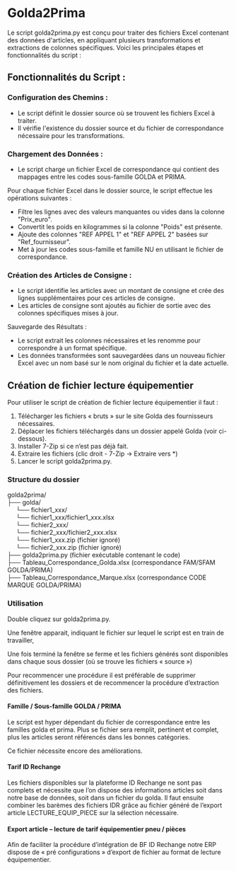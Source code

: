 # Golda2Prima

Le script golda2prima.py est conçu pour traiter des fichiers Excel contenant des données d'articles, en appliquant plusieurs transformations et extractions de colonnes spécifiques. Voici les principales étapes et fonctionnalités du script :

## Fonctionnalités du Script :

### Configuration des Chemins :

- Le script définit le dossier source où se trouvent les fichiers Excel à traiter.
- Il vérifie l'existence du dossier source et du fichier de correspondance nécessaire pour les transformations.

### Chargement des Données :

- Le script charge un fichier Excel de correspondance qui contient des mappages entre les codes sous-famille GOLDA et PRIMA.

Pour chaque fichier Excel dans le dossier source, le script effectue les opérations suivantes :

- Filtre les lignes avec des valeurs manquantes ou vides dans la colonne "Prix_euro".
- Convertit les poids en kilogrammes si la colonne "Poids" est présente.
- Ajoute des colonnes "REF APPEL 1" et "REF APPEL 2" basées sur "Ref_fournisseur".
- Met à jour les codes sous-famille et famille NU en utilisant le fichier de correspondance.

### Création des Articles de Consigne :

- Le script identifie les articles avec un montant de consigne et crée des lignes supplémentaires pour ces articles de consigne.
- Les articles de consigne sont ajoutés au fichier de sortie avec des colonnes spécifiques mises à jour.

Sauvegarde des Résultats :

- Le script extrait les colonnes nécessaires et les renomme pour correspondre à un format spécifique.
- Les données transformées sont sauvegardées dans un nouveau fichier Excel avec un nom basé sur le nom original du fichier et la date actuelle.

##  Création de fichier lecture équipementier

Pour utiliser le script de création de fichier lecture équipementier il faut :

1. Télécharger les fichiers « bruts » sur le site Golda des fournisseurs nécessaires.
2. Déplacer les fichiers téléchargés dans un dossier appelé Golda (voir ci-dessous).
3. Installer 7-Zip si ce n’est pas déjà fait.
4. Extraire les fichiers (clic droit - 7-Zip -> Extraire vers *)
5. Lancer le script golda2prima.py.

###  Structure du dossier

golda2prima/  
├── golda/  
&nbsp;&nbsp;&nbsp;&nbsp;&nbsp;└── fichier1_xxx/  
&nbsp;&nbsp;&nbsp;&nbsp;&nbsp;└── fichier1_xxx/fichier1_xxx.xlsx  
&nbsp;&nbsp;&nbsp;&nbsp;&nbsp;└── fichier2_xxx/  
&nbsp;&nbsp;&nbsp;&nbsp;&nbsp;└── fichier2_xxx/fichier2_xxx.xlsx  
&nbsp;&nbsp;&nbsp;&nbsp;&nbsp;└── fichier1_xxx.zip (fichier ignoré)  
&nbsp;&nbsp;&nbsp;&nbsp;&nbsp;└── fichier2_xxx.zip (fichier ignoré)  
├── golda2prima.py (fichier exécutable contenant le code)  
├── Tableau_Correspondance_Golda.xlsx (correspondance FAM/SFAM GOLDA/PRIMA)  
├── Tableau_Correspondance_Marque.xlsx (correspondance CODE MARQUE GOLDA/PRIMA)

### Utilisation

Double cliquez sur golda2prima.py.

Une fenêtre apparait, indiquant le fichier sur lequel le script est en train de travailler,

Une fois terminé la fenêtre se ferme et les fichiers générés sont disponibles dans chaque sous dossier (où se trouve les fichiers « source »)

Pour recommencer une procédure il est préférable de supprimer définitivement les dossiers et de recommencer la procédure d’extraction des fichiers.

#### Famille / Sous-famille GOLDA / PRIMA

Le script est hyper dépendant du fichier de correspondance entre les familles golda et prima.
Plus se fichier sera remplit, pertinent et complet, plus les articles seront référencés dans les bonnes catégories.

Ce fichier nécessite encore des améliorations.

#### Tarif ID Rechange

Les fichiers disponibles sur la plateforme ID Rechange ne sont pas complets et nécessite que l’on dispose des informations articles soit dans notre base de données, soit dans un fichier du golda.
Il faut ensuite combiner les barèmes des fichiers IDR grâce au fichier généré de l’export article LECTURE_EQUIP_PIECE sur la sélection nécessaire.

#### Export article – lecture de tarif équipementier pneu / pièces

Afin de faciliter la procédure d’intégration de BF ID Rechange notre ERP dispose de « pré configurations » d’export de fichier au format de lecture équipementier.